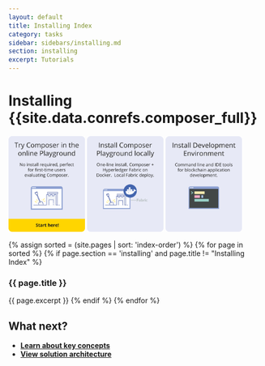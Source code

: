 ```yaml
---
layout: default
title: Installing Index
category: tasks
sidebar: sidebars/installing.md
section: installing
excerpt: Tutorials
---
```


# Installing {{site.data.conrefs.composer_full}}

<a href="../installing/getting-started-with-playground.html"><img src='../assets/img/Install01.svg' width="30%"/></a> <a href="../installing/using-playground-locally.html"><img src='../assets/img/Install02.svg' width="30%"/></a> <a href="../installing/development-tools.html"><img src='../assets/img/Install03.svg' width="30%"/></a>

{% assign sorted = (site.pages | sort: 'index-order') %}
{% for page in sorted %}
{% if page.section == 'installing' and page.title != "Installing Index" %}
### {{ page.title }}
{{ page.excerpt }}
{% endif %}
{% endfor %}

## What next?

* [**Learn about key concepts**](../introduction/key-concepts.html)
* [**View solution architecture**](../introduction/solution-architecture.html)
